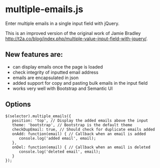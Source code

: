 multiple-emails.js
==================

Enter multiple emails in a single input field with jQuery.

This is an improved version of the original work of Jamie Bradley http://t2a.co/blog/index.php/multiple-value-input-field-with-jquery/.

## New features are:
- can display emails once the page is loaded
- check integrity of inputted email address
- emails are encapsulated in json
- added support for copy and pasting bulk emails in the input field
- works very well with Bootstrap and Semantic UI

## Options

	$(selector).multiple_emails({
	   position: 'top', // Display the added emails above the input
	   theme: 'bootstrap', // Bootstrap is the default theme
	   checkDupEmail: true, // Should check for duplicate emails added
	   onAdd: function(email) { // Callback when an email is added
	      console.log('added email', email);
	   },
	   onDel: function(email) { // Callback when an email is deleted
	      console.log('deleted email', email);
	   }
	});

